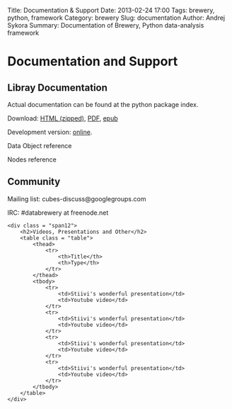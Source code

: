 Title: Documentation & Support
Date: 2013-02-24 17:00
Tags: brewery, python, framework
Category: brewery
Slug: documentation
Author: Andrej Sykora
Summary: Documentation of Brewery, Python data-analysis framework

<!-- FULL WIDTH TEXT -->
<div class = "row content">

<div class = "span12">
	<h1 class = "highlight">Documentation and Support</p>
</div>

</div>

<!-- FEATURE BOXES -->
<div class = "row content">

<div class = "span5">
	<h2>Libray Documentation</h2>
	<p>Actual documentation can be found at the 
	python package index.</p>
	<p>Download: <a href = "">HTML (zipped)</a>, <a href = "">PDF</a>, <a href = "">epub</a></p>
	<p>Development version: <a href = "">online</a>.</p>
	<p>Data Object reference</p>
	<p>Nodes reference</p>
</div>

<div class = "span5 offset2">
	<h2>Community</h2>
	<p>	Mailing list: cubes-discuss@googlegroups.com</p>
	<p>IRC: #databrewery at freenode.net</p>
</div>

</div>

<div class = "row content">

	<div class = "span12">
		<h2>Videos, Presentations and Other</h2>
		<table class = "table">
			<thead>
				<tr>
					<th>Title</th>
					<th>Type</th>
				</tr>
			</thead>
			<tbody>
				<tr>
					<td>Stiivi's wonderful presentation</td>
					<td>Youtube video</td>
				</tr>
				<tr>
					<td>Stiivi's wonderful presentation</td>
					<td>Youtube video</td>
				</tr>
				<tr>
					<td>Stiivi's wonderful presentation</td>
					<td>Youtube video</td>
				</tr>
				<tr>
					<td>Stiivi's wonderful presentation</td>
					<td>Youtube video</td>
				</tr>
			</tbody>
		</table>
	</div>

</div>